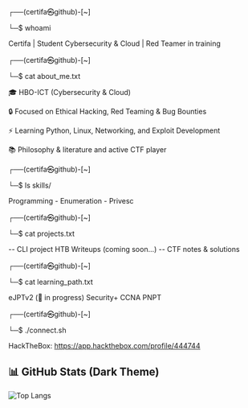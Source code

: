 ┌──(certifa㉿github)-[~]

└─$ whoami

Certifa | Student Cybersecurity & Cloud | Red Teamer in training

┌──(certifa㉿github)-[~]

└─$ cat about_me.txt

🎓 HBO-ICT (Cybersecurity & Cloud)

🔒 Focused on Ethical Hacking, Red Teaming & Bug Bounties

⚡ Learning Python, Linux, Networking, and Exploit Development

📚 Philosophy & literature and active CTF player

┌──(certifa㉿github)-[~]

└─$ ls skills/

Programming - Enumeration - Privesc

┌──(certifa㉿github)-[~]

└─$ cat projects.txt

-- CLI project
HTB Writeups (coming soon...) -- CTF notes & solutions

┌──(certifa㉿github)-[~]

└─$ cat learning_path.txt

eJPTv2 (📍 in progress)
Security+
CCNA
PNPT

┌──(certifa㉿github)-[~]

└─$ ./connect.sh

HackTheBox: https://app.hackthebox.com/profile/444744


## 📊 GitHub Stats (Dark Theme)
 
![Top Langs](https://github-readme-stats.vercel.app/api/top-langs/?username=Certifa&layout=compact&theme=tokyonight&hide_border=true)

